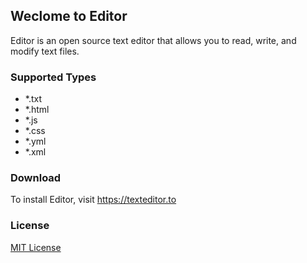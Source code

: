 ## Weclome to Editor
Editor is an open source text editor that allows you to read, write, and modify text files.

### Supported Types
- *.txt
- *.html
- *.js
- *.css
- *.yml
- *.xml

### Download
To install Editor, visit https://texteditor.to

### License
[MIT License](https://github.com/mebsic/Editor/blob/master/LICENSE)
